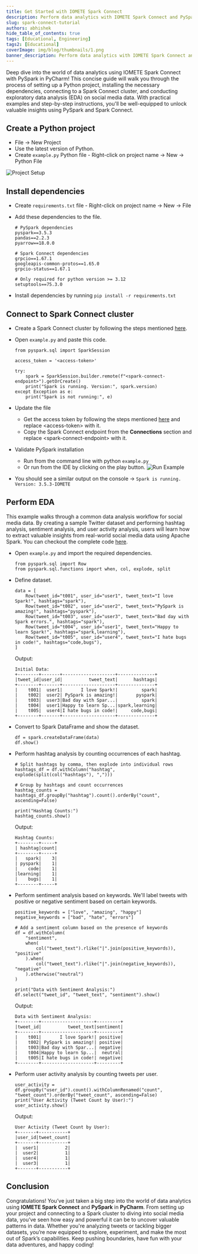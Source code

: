 ```yaml
---
title: Get Started with IOMETE Spark Connect
description: Perform data analytics with IOMETE Spark Connect and PySpark using PyCharm IDE
slug: spark-connect-tutorial
authors: abhishek
hide_table_of_contents: true
tags: [Educational, Engineering]
tags2: [Educational]
coverImage: img/blog/thumbnails/1.png
banner_description: Perform data analytics with IOMETE Spark Connect and PySpark using PyCharm IDE
---
```


Deep dive into the world of data analytics using IOMETE Spark Connect with PySpark in PyCharm! This concise guide will walk you through the process of setting up a Python project, installing the necessary dependencies, connecting to a Spark Connect cluster, and conducting exploratory data analysis (EDA) on social media data. With practical examples and step-by-step instructions, you'll be well-equipped to unlock valuable insights using PySpark and Spark Connect.

## Create a Python project

- File → New Project
- Use the latest version of Python.
- Create `example.py` Python file - Right-click on project name → New → Python File

![Project Setup](/img/blog/2024-11-27-spark-connect-tutorial/project-setup.png)

## Install dependencies

- Create `requirements.txt` file - Right-click on project name → New → File
- Add these dependencies to the file.

  ```
  # PySpark dependencies
  pyspark==3.5.3
  pandas==2.2.3
  pyarrow==18.0.0

  # Spark Connect dependencies
  grpcio==1.67.1
  googleapis-common-protos==1.65.0
  grpcio-status==1.67.1

  # Only required for python version >= 3.12
  setuptools==75.3.0
  ```

- Install dependencies by running `pip install -r requirements.txt`

## Connect to Spark Connect cluster

- Create a Spark Connect cluster by following the steps mentioned [here](https://iomete.com/resources/user-guide/spark-connect).
- Open `example.py` and paste this code.

  ```
  from pyspark.sql import SparkSession

  access_token = '<access-token>'

  try:
      spark = SparkSession.builder.remote(f"<spark-connect-endpoint>").getOrCreate()
      print("Spark is running. Version:", spark.version)
  except Exception as e:
      print("Spark is not running:", e)
  ```

- Update the file
  - Get the access token by following the steps mentioned [here](https://iomete.com/resources/user-guide/create-a-personal-access-token) and replace \<access-token> with it.
  - Copy the Spark Connect endpoint from the **Connections** section and replace \<spark-connect-endpoint> with it.
- Validate PySpark installation
  - Run from the command line with python `example.py`
  - Or run from the IDE by clicking on the play button.
    ![Run Example](/img/blog/2024-11-27-spark-connect-tutorial/run-example.png)
- You should see a similar output on the console → `Spark is running. Version: 3.5.3-IOMETE`

## Perform EDA

This example walks through a common data analysis workflow for social media data. By creating a sample Twitter dataset and performing hashtag analysis, sentiment analysis, and user activity analysis, users will learn how to extract valuable insights from real-world social media data using Apache Spark. You can checkout the complete code [here](https://github.com/iomete/spark-connect-quickstart/tree/main/eda).

- Open `example.py` and import the required dependencies.
  ```
  from pyspark.sql import Row
  from pyspark.sql.functions import when, col, explode, split
  ```
- Define dataset.
  ```
  data = [
      Row(tweet_id="t001", user_id="user1", tweet_text="I love Spark!", hashtags="spark"),
      Row(tweet_id="t002", user_id="user2", tweet_text="PySpark is amazing!", hashtags="pyspark"),
      Row(tweet_id="t003", user_id="user3", tweet_text="Bad day with Spark errors.", hashtags="spark"),
      Row(tweet_id="t004", user_id="user1", tweet_text="Happy to learn Spark!", hashtags="spark,learning"),
      Row(tweet_id="t005", user_id="user4", tweet_text="I hate bugs in code!", hashtags="code,bugs"),
  ]
  ```
  Output:
  ```
  Initial Data:
  +--------+-------+--------------------+--------------+
  |tweet_id|user_id|          tweet_text|      hashtags|
  +--------+-------+--------------------+--------------+
  |    t001|  user1|       I love Spark!|         spark|
  |    t002|  user2| PySpark is amazing!|       pyspark|
  |    t003|  user3|Bad day with Spar...|         spark|
  |    t004|  user1|Happy to learn Sp...|spark,learning|
  |    t005|  user4|I hate bugs in code!|     code,bugs|
  +--------+-------+--------------------+--------------+
  ```
- Convert to Spark DataFrame and show the dataset.
  ```
  df = spark.createDataFrame(data)
  df.show()
  ```
- Perform hashtag analysis by counting occurrences of each hashtag.

  ```
  # Split hashtags by comma, then explode into individual rows
  hashtags_df = df.withColumn("hashtag", explode(split(col("hashtags"), ",")))

  # Group by hashtags and count occurrences
  hashtag_counts = hashtags_df.groupBy("hashtag").count().orderBy("count", ascending=False)

  print("Hashtag Counts:")
  hashtag_counts.show()
  ```

  Output:

  ```
  Hashtag Counts:
  +--------+-----+
  | hashtag|count|
  +--------+-----+
  |   spark|    3|
  | pyspark|    1|
  |    code|    1|
  |learning|    1|
  |    bugs|    1|
  +--------+-----+
  ```

- Perform sentiment analysis based on keywords. We'll label tweets with positive or negative sentiment based on certain keywords.

  ```
  positive_keywords = ["love", "amazing", "happy"]
  negative_keywords = ["bad", "hate", "errors"]

  # Add a sentiment column based on the presence of keywords
  df = df.withColumn(
      "sentiment",
      when(
          col("tweet_text").rlike("|".join(positive_keywords)), "positive"
      ).when(
          col("tweet_text").rlike("|".join(negative_keywords)), "negative"
      ).otherwise("neutral")
  )

  print("Data with Sentiment Analysis:")
  df.select("tweet_id", "tweet_text", "sentiment").show()
  ```

  Output:

  ```
  Data with Sentiment Analysis:
  +--------+--------------------+---------+
  |tweet_id|          tweet_text|sentiment|
  +--------+--------------------+---------+
  |    t001|       I love Spark!| positive|
  |    t002| PySpark is amazing!| positive|
  |    t003|Bad day with Spar...| negative|
  |    t004|Happy to learn Sp...|  neutral|
  |    t005|I hate bugs in code!| negative|
  +--------+--------------------+---------+
  ```

- Perform user activity analysis by counting tweets per user.
  ```
  user_activity = df.groupBy("user_id").count().withColumnRenamed("count", "tweet_count").orderBy("tweet_count", ascending=False)
  print("User Activity (Tweet Count by User):")
  user_activity.show()
  ```
  Output:
  ```
  User Activity (Tweet Count by User):
  +-------+-----------+
  |user_id|tweet_count|
  +-------+-----------+
  |  user1|          2|
  |  user2|          1|
  |  user4|          1|
  |  user3|          1|
  +-------+-----------+
  ```

## Conclusion

Congratulations! You’ve just taken a big step into the world of data analytics using **IOMETE Spark Connect** and **PySpark** in **PyCharm**. From setting up your project and connecting to a Spark cluster to diving into social media data, you’ve seen how easy and powerful it can be to uncover valuable patterns in data. Whether you're analyzing tweets or tackling bigger datasets, you’re now equipped to explore, experiment, and make the most out of Spark’s capabilities. Keep pushing boundaries, have fun with your data adventures, and happy coding!
